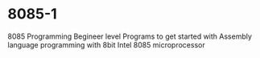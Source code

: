 # 8085-1
8085 Programming
Begineer level Programs to get started with Assembly language programming with 8bit Intel 8085 microprocessor

